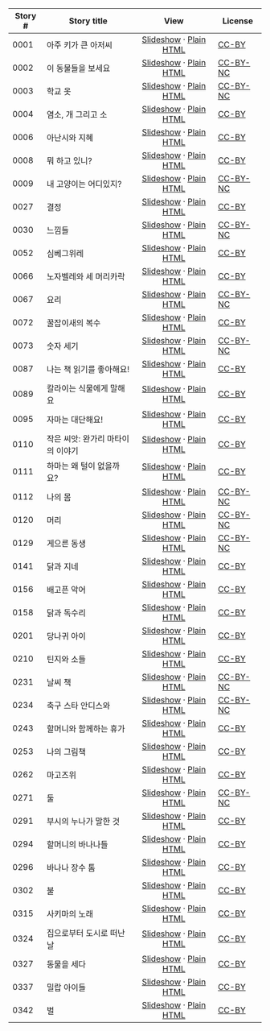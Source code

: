 Story # | Story title | View | License
-------- | -----------  |:-------:| -------
0001 | 아주 키가 큰 아저씨 | <a href="https://global-asp.github.io/stories/ko/0001_아주-키가-큰-아저씨_slides.html" target="_blank">Slideshow</a> · [Plain HTML](https://global-asp.github.io/stories/ko/0001_아주-키가-큰-아저씨.html) | [CC-BY](https://creativecommons.org/licenses/by/3.0/)
0002 | 이 동물들을 보세요 | <a href="https://global-asp.github.io/stories/ko/0002_이-동물들을-보세요_slides.html" target="_blank">Slideshow</a> · [Plain HTML](https://global-asp.github.io/stories/ko/0002_이-동물들을-보세요.html) | [CC-BY-NC](http://creativecommons.org/licenses/by-nc/3.0/)
0003 | 학교 옷 | <a href="https://global-asp.github.io/stories/ko/0003_학교-옷_slides.html" target="_blank">Slideshow</a> · [Plain HTML](https://global-asp.github.io/stories/ko/0003_학교-옷.html) | [CC-BY-NC](http://creativecommons.org/licenses/by-nc/3.0/)
0004 | 염소, 개 그리고 소 | <a href="https://global-asp.github.io/stories/ko/0004_염소-개-그리고-소_slides.html" target="_blank">Slideshow</a> · [Plain HTML](https://global-asp.github.io/stories/ko/0004_염소-개-그리고-소.html) | [CC-BY](https://creativecommons.org/licenses/by/3.0/)
0006 | 아난시와 지혜 | <a href="https://global-asp.github.io/stories/ko/0006_아난시와-지혜_slides.html" target="_blank">Slideshow</a> · [Plain HTML](https://global-asp.github.io/stories/ko/0006_아난시와-지혜.html) | [CC-BY](https://creativecommons.org/licenses/by/3.0/)
0008 | 뭐 하고 있니? | <a href="https://global-asp.github.io/stories/ko/0008_뭐-하고-있니_slides.html" target="_blank">Slideshow</a> · [Plain HTML](https://global-asp.github.io/stories/ko/0008_뭐-하고-있니.html) | [CC-BY](https://creativecommons.org/licenses/by/3.0/)
0009 | 내 고양이는 어디있지? | <a href="https://global-asp.github.io/stories/ko/0009_내-고양이는-어디있지_slides.html" target="_blank">Slideshow</a> · [Plain HTML](https://global-asp.github.io/stories/ko/0009_내-고양이는-어디있지.html) | [CC-BY-NC](http://creativecommons.org/licenses/by-nc/3.0/)
0027 | 결정 | <a href="https://global-asp.github.io/stories/ko/0027_결정_slides.html" target="_blank">Slideshow</a> · [Plain HTML](https://global-asp.github.io/stories/ko/0027_결정.html) | [CC-BY](https://creativecommons.org/licenses/by/3.0/)
0030 | 느낌들 | <a href="https://global-asp.github.io/stories/ko/0030_느낌들_slides.html" target="_blank">Slideshow</a> · [Plain HTML](https://global-asp.github.io/stories/ko/0030_느낌들.html) | [CC-BY-NC](http://creativecommons.org/licenses/by-nc/3.0/)
0052 | 심베그위레 | <a href="https://global-asp.github.io/stories/ko/0052_심베그위레_slides.html" target="_blank">Slideshow</a> · [Plain HTML](https://global-asp.github.io/stories/ko/0052_심베그위레.html) | [CC-BY](https://creativecommons.org/licenses/by/3.0/)
0066 | 노자벨레와 세 머리카락 | <a href="https://global-asp.github.io/stories/ko/0066_노자벨레와-세-머리카락_slides.html" target="_blank">Slideshow</a> · [Plain HTML](https://global-asp.github.io/stories/ko/0066_노자벨레와-세-머리카락.html) | [CC-BY](https://creativecommons.org/licenses/by/3.0/)
0067 | 요리 | <a href="https://global-asp.github.io/stories/ko/0067_요리_slides.html" target="_blank">Slideshow</a> · [Plain HTML](https://global-asp.github.io/stories/ko/0067_요리.html) | [CC-BY-NC](http://creativecommons.org/licenses/by-nc/3.0/)
0072 | 꿀잡이새의 복수 | <a href="https://global-asp.github.io/stories/ko/0072_꿀잡이새의-복수_slides.html" target="_blank">Slideshow</a> · [Plain HTML](https://global-asp.github.io/stories/ko/0072_꿀잡이새의-복수.html) | [CC-BY](https://creativecommons.org/licenses/by/3.0/)
0073 | 숫자 세기 | <a href="https://global-asp.github.io/stories/ko/0073_숫자-세기_slides.html" target="_blank">Slideshow</a> · [Plain HTML](https://global-asp.github.io/stories/ko/0073_숫자-세기.html) | [CC-BY-NC](http://creativecommons.org/licenses/by-nc/3.0/)
0087 | 나는 책 읽기를 좋아해요! | <a href="https://global-asp.github.io/stories/ko/0087_나는-책-읽기를-좋아해요_slides.html" target="_blank">Slideshow</a> · [Plain HTML](https://global-asp.github.io/stories/ko/0087_나는-책-읽기를-좋아해요.html) | [CC-BY](https://creativecommons.org/licenses/by/3.0/)
0089 | 칼라이는 식물에게 말해요 | <a href="https://global-asp.github.io/stories/ko/0089_칼라이는-식물에게-말해요_slides.html" target="_blank">Slideshow</a> · [Plain HTML](https://global-asp.github.io/stories/ko/0089_칼라이는-식물에게-말해요.html) | [CC-BY](https://creativecommons.org/licenses/by/3.0/)
0095 | 자마는 대단해요! | <a href="https://global-asp.github.io/stories/ko/0095_자마는-대단해요_slides.html" target="_blank">Slideshow</a> · [Plain HTML](https://global-asp.github.io/stories/ko/0095_자마는-대단해요.html) | [CC-BY](https://creativecommons.org/licenses/by/3.0/)
0110 | 작은 씨앗: 완가리 마타이의 이야기 | <a href="https://global-asp.github.io/stories/ko/0110_작은-씨앗-완가리-마타이의-이야기_slides.html" target="_blank">Slideshow</a> · [Plain HTML](https://global-asp.github.io/stories/ko/0110_작은-씨앗-완가리-마타이의-이야기.html) | [CC-BY](https://creativecommons.org/licenses/by/3.0/)
0111 | 하마는 왜 털이 없을까요? | <a href="https://global-asp.github.io/stories/ko/0111_하마는-왜-털이-없을까요_slides.html" target="_blank">Slideshow</a> · [Plain HTML](https://global-asp.github.io/stories/ko/0111_하마는-왜-털이-없을까요.html) | [CC-BY](https://creativecommons.org/licenses/by/3.0/)
0112 | 나의 몸 | <a href="https://global-asp.github.io/stories/ko/0112_나의-몸-_slides.html" target="_blank">Slideshow</a> · [Plain HTML](https://global-asp.github.io/stories/ko/0112_나의-몸-.html) | [CC-BY-NC](http://creativecommons.org/licenses/by-nc/3.0/)
0120 | 머리 | <a href="https://global-asp.github.io/stories/ko/0120_머리_slides.html" target="_blank">Slideshow</a> · [Plain HTML](https://global-asp.github.io/stories/ko/0120_머리.html) | [CC-BY-NC](http://creativecommons.org/licenses/by-nc/3.0/)
0129 | 게으른 동생 | <a href="https://global-asp.github.io/stories/ko/0129_게으른-동생_slides.html" target="_blank">Slideshow</a> · [Plain HTML](https://global-asp.github.io/stories/ko/0129_게으른-동생.html) | [CC-BY-NC](http://creativecommons.org/licenses/by-nc/3.0/)
0141 | 닭과 지네 | <a href="https://global-asp.github.io/stories/ko/0141_닭과-지네_slides.html" target="_blank">Slideshow</a> · [Plain HTML](https://global-asp.github.io/stories/ko/0141_닭과-지네.html) | [CC-BY](https://creativecommons.org/licenses/by/3.0/)
0156 | 배고픈 악어 | <a href="https://global-asp.github.io/stories/ko/0156_배고픈-악어_slides.html" target="_blank">Slideshow</a> · [Plain HTML](https://global-asp.github.io/stories/ko/0156_배고픈-악어.html) | [CC-BY](https://creativecommons.org/licenses/by/3.0/)
0158 | 닭과 독수리 | <a href="https://global-asp.github.io/stories/ko/0158_닭과-독수리_slides.html" target="_blank">Slideshow</a> · [Plain HTML](https://global-asp.github.io/stories/ko/0158_닭과-독수리.html) | [CC-BY](https://creativecommons.org/licenses/by/3.0/)
0201 | 당나귀 아이 | <a href="https://global-asp.github.io/stories/ko/0201_당나귀-아이-_slides.html" target="_blank">Slideshow</a> · [Plain HTML](https://global-asp.github.io/stories/ko/0201_당나귀-아이-.html) | [CC-BY](https://creativecommons.org/licenses/by/3.0/)
0210 | 틴지와 소들 | <a href="https://global-asp.github.io/stories/ko/0210_틴지와-소들_slides.html" target="_blank">Slideshow</a> · [Plain HTML](https://global-asp.github.io/stories/ko/0210_틴지와-소들.html) | [CC-BY](https://creativecommons.org/licenses/by/3.0/)
0231 | 날씨 책 | <a href="https://global-asp.github.io/stories/ko/0231_날씨-책_slides.html" target="_blank">Slideshow</a> · [Plain HTML](https://global-asp.github.io/stories/ko/0231_날씨-책.html) | [CC-BY-NC](http://creativecommons.org/licenses/by-nc/3.0/)
0234 | 축구 스타 안디스와 | <a href="https://global-asp.github.io/stories/ko/0234_축구-스타-안디스와-_slides.html" target="_blank">Slideshow</a> · [Plain HTML](https://global-asp.github.io/stories/ko/0234_축구-스타-안디스와-.html) | [CC-BY-NC](http://creativecommons.org/licenses/by-nc/3.0/)
0243 | 할머니와 함께하는 휴가 | <a href="https://global-asp.github.io/stories/ko/0243_할머니와-함께하는-휴가_slides.html" target="_blank">Slideshow</a> · [Plain HTML](https://global-asp.github.io/stories/ko/0243_할머니와-함께하는-휴가.html) | [CC-BY](https://creativecommons.org/licenses/by/3.0/)
0253 | 나의 그림책 | <a href="https://global-asp.github.io/stories/ko/0253_나의-그림책_slides.html" target="_blank">Slideshow</a> · [Plain HTML](https://global-asp.github.io/stories/ko/0253_나의-그림책.html) | [CC-BY](https://creativecommons.org/licenses/by/3.0/)
0262 | 마고즈위 | <a href="https://global-asp.github.io/stories/ko/0262_마고즈위_slides.html" target="_blank">Slideshow</a> · [Plain HTML](https://global-asp.github.io/stories/ko/0262_마고즈위.html) | [CC-BY](https://creativecommons.org/licenses/by/3.0/)
0271 | 둘 | <a href="https://global-asp.github.io/stories/ko/0271_둘_slides.html" target="_blank">Slideshow</a> · [Plain HTML](https://global-asp.github.io/stories/ko/0271_둘.html) | [CC-BY-NC](http://creativecommons.org/licenses/by-nc/3.0/)
0291 | 부시의 누나가 말한 것 | <a href="https://global-asp.github.io/stories/ko/0291_부시의-누나가-말한-것_slides.html" target="_blank">Slideshow</a> · [Plain HTML](https://global-asp.github.io/stories/ko/0291_부시의-누나가-말한-것.html) | [CC-BY](https://creativecommons.org/licenses/by/3.0/)
0294 | 할머니의 바나나들 | <a href="https://global-asp.github.io/stories/ko/0294_할머니의-바나나들_slides.html" target="_blank">Slideshow</a> · [Plain HTML](https://global-asp.github.io/stories/ko/0294_할머니의-바나나들.html) | [CC-BY](https://creativecommons.org/licenses/by/3.0/)
0296 | 바나나 장수 톰 | <a href="https://global-asp.github.io/stories/ko/0296_바나나-장수-톰_slides.html" target="_blank">Slideshow</a> · [Plain HTML](https://global-asp.github.io/stories/ko/0296_바나나-장수-톰.html) | [CC-BY](https://creativecommons.org/licenses/by/3.0/)
0302 | 불 | <a href="https://global-asp.github.io/stories/ko/0302_불_slides.html" target="_blank">Slideshow</a> · [Plain HTML](https://global-asp.github.io/stories/ko/0302_불.html) | [CC-BY](https://creativecommons.org/licenses/by/3.0/)
0315 | 사키마의 노래 | <a href="https://global-asp.github.io/stories/ko/0315_사키마의-노래_slides.html" target="_blank">Slideshow</a> · [Plain HTML](https://global-asp.github.io/stories/ko/0315_사키마의-노래.html) | [CC-BY](https://creativecommons.org/licenses/by/3.0/)
0324 | 집으로부터 도시로 떠난 날 | <a href="https://global-asp.github.io/stories/ko/0324_집으로부터-도시로-떠난-날_slides.html" target="_blank">Slideshow</a> · [Plain HTML](https://global-asp.github.io/stories/ko/0324_집으로부터-도시로-떠난-날.html) | [CC-BY](https://creativecommons.org/licenses/by/3.0/)
0327 | 동물을 세다 | <a href="https://global-asp.github.io/stories/ko/0327_동물을-세다_slides.html" target="_blank">Slideshow</a> · [Plain HTML](https://global-asp.github.io/stories/ko/0327_동물을-세다.html) | [CC-BY](https://creativecommons.org/licenses/by/3.0/)
0337 | 밀랍 아이들 | <a href="https://global-asp.github.io/stories/ko/0337_밀랍-아이들_slides.html" target="_blank">Slideshow</a> · [Plain HTML](https://global-asp.github.io/stories/ko/0337_밀랍-아이들.html) | [CC-BY](https://creativecommons.org/licenses/by/3.0/)
0342 | 벌 | <a href="https://global-asp.github.io/stories/ko/0342_벌_slides.html" target="_blank">Slideshow</a> · [Plain HTML](https://global-asp.github.io/stories/ko/0342_벌.html) | [CC-BY](https://creativecommons.org/licenses/by/3.0/)
